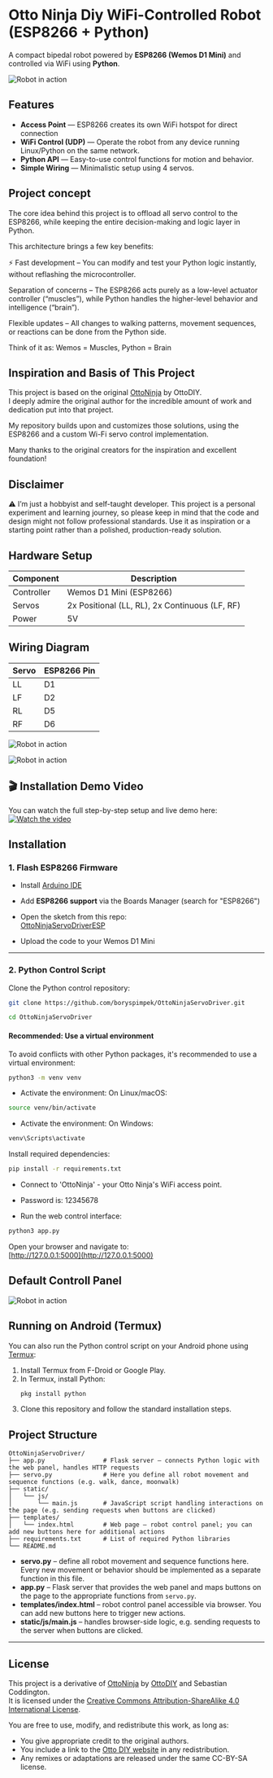 # Otto Ninja Diy WiFi-Controlled Robot (ESP8266 + Python)

A compact bipedal robot powered by **ESP8266 (Wemos D1 Mini)** and controlled via WiFi using **Python**.

![Robot in action](images/5.jpg)

## Features

- **Access Point** — ESP8266 creates its own WiFi hotspot for direct connection
- **WiFi Control (UDP)** — Operate the robot from any device running Linux/Python on the same network.
- **Python API** — Easy-to-use control functions for motion and behavior.
- **Simple Wiring** — Minimalistic setup using 4 servos.

## Project concept

The core idea behind this project is to offload all servo control to the ESP8266, while keeping the entire decision-making and logic layer in Python.

This architecture brings a few key benefits:

⚡ Fast development – You can modify and test your Python logic instantly, without reflashing the microcontroller.

Separation of concerns – The ESP8266 acts purely as a low-level actuator controller (“muscles”), while Python handles the higher-level behavior and intelligence (“brain”).

Flexible updates – All changes to walking patterns, movement sequences, or reactions can be done from the Python side.

Think of it as:
Wemos = Muscles, 
Python = Brain

## Inspiration and Basis of This Project

This project is based on the original [OttoNinja](https://github.com/OttoDIY/OttoNinja) by OttoDIY.  
I deeply admire the original author for the incredible amount of work and dedication put into that project.

My repository builds upon and customizes those solutions, using the ESP8266 and a custom Wi-Fi servo control implementation.

Many thanks to the original creators for the inspiration and excellent foundation!


## Disclaimer

⚠️ I’m just a hobbyist and self-taught developer. This project is a personal experiment and learning journey, so please keep in mind that the code and design might not follow professional standards. Use it as inspiration or a starting point rather than a polished, production-ready solution.

## Hardware Setup

| Component   | Description                              |
|------------|------------------------------------------|
| Controller | Wemos D1 Mini (ESP8266)                  |
| Servos     | 2x Positional (LL, RL), 2x Continuous (LF, RF) |
| Power      | 5V                                       |

## Wiring Diagram

| Servo | ESP8266 Pin |
|-------|-------------|
| LL    | D1          |
| LF    | D2          |
| RL    | D5          |
| RF    | D6          |

![Robot in action](images/2.jpg)

![Robot in action](images/3.jpg)

## 🎬 Installation Demo Video

You can watch the full step-by-step setup and live demo here:  
[![Watch the video](https://img.youtube.com/vi/ZdJvOfch9kk/0.jpg)](https://youtube.com/shorts/ZdJvOfch9kk)


## Installation

### 1. Flash ESP8266 Firmware

- Install [Arduino IDE](https://www.arduino.cc/en/software)
- Add **ESP8266 support** via the Boards Manager (search for "ESP8266")
- Open the sketch from this repo:  
  [OttoNinjaServoDriverESP](https://github.com/boryspimpek/OttoNinjaServoDriverESP)

- Upload the code to your Wemos D1 Mini
---

### 2. Python Control Script

Clone the Python control repository:

```bash
git clone https://github.com/boryspimpek/OttoNinjaServoDriver.git
```

```bash
cd OttoNinjaServoDriver
```

#### Recommended: Use a virtual environment

To avoid conflicts with other Python packages, it's recommended to use a virtual environment:

```bash
python3 -m venv venv
```

- Activate the environment: On Linux/macOS:
```bash
source venv/bin/activate
```

- Activate the environment: On Windows:
```bash
venv\Scripts\activate
```

Install required dependencies:

```bash
pip install -r requirements.txt
```

- Connect to 'OttoNinja' - your Otto Ninja's WiFi access point.
- Password is: 12345678

- Run the web control interface:

```bash
python3 app.py
```

Open your browser and navigate to:  
[http://127.0.0.1:5000](http://127.0.0.1:5000)

## Default Controll Panel

![Robot in action](images/6.jpg)

## Running on Android (Termux)

You can also run the Python control script on your Android phone using [Termux](https://termux.dev/en/):

1. Install Termux from F-Droid or Google Play.
2. In Termux, install Python:
   ```bash
   pkg install python
   ```
3. Clone this repository and follow the standard installation steps.

## Project Structure

```
OttoNinjaServoDriver/
├── app.py                # Flask server – connects Python logic with the web panel, handles HTTP requests
├── servo.py              # Here you define all robot movement and sequence functions (e.g. walk, dance, moonwalk)
├── static/
│   └── js/
│       └── main.js       # JavaScript script handling interactions on the page (e.g. sending requests when buttons are clicked)
├── templates/
│   └── index.html        # Web page – robot control panel; you can add new buttons here for additional actions
├── requirements.txt      # List of required Python libraries
└── README.md
```

- **servo.py** – define all robot movement and sequence functions here. Every new movement or behavior should be implemented as a separate function in this file.
- **app.py** – Flask server that provides the web panel and maps buttons on the page to the appropriate functions from `servo.py`.
- **templates/index.html** – robot control panel accessible via browser. You can add new buttons here to trigger new actions.
- **static/js/main.js** – handles browser-side logic, e.g. sending requests to the server when buttons are clicked.

---

## License

This project is a derivative of [OttoNinja](https://github.com/OttoDIY/OttoNinja) by [OttoDIY](https://www.ottodiy.com) and Sebastian Coddington.  
It is licensed under the [Creative Commons Attribution-ShareAlike 4.0 International License](https://creativecommons.org/licenses/by-sa/4.0/).

You are free to use, modify, and redistribute this work, as long as:
- You give appropriate credit to the original authors.
- You include a link to the [Otto DIY website](https://www.ottodiy.com) in any redistribution.
- Any remixes or adaptations are released under the same CC-BY-SA license.

